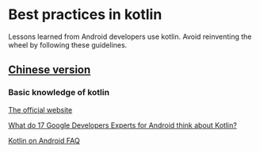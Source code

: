 # Best practices in kotlin

Lessons learned from Android developers use kotlin. Avoid reinventing the wheel by following these guidelines.

[Chinese version](https://github.com/JackyAndroid/AndroidTVLauncher/blob/master/README-CN.md)
---
### Basic knowledge of kotlin
[The official website](https://kotlinlang.org/)

[What do 17 Google Developers Experts for Android think about Kotlin?](https://antonioleiva.com/google-kotlin/)

[Kotlin on Android FAQ](https://developer.android.com/kotlin/faq.html)


